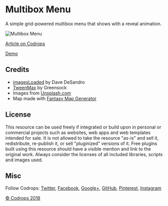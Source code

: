 # Multibox Menu

A simple grid-powered multibox menu that shows with a reveal animation.

![Multibox Menu]()

[Article on Codrops](https://tympanus.net/codrops/?p=36043)

[Demo](http://tympanus.net/Development/MultiboxMenu/)

## Credits

- [imagesLoaded](https://imagesloaded.desandro.com/) by Dave DeSandro
- [TweenMax](https://greensock.com/tweenmax) by Greensock
- Images from [Unsplash.com](https://unsplash.com/)
- Map made with [Fantasy Map Generator](https://azgaar.github.io/Fantasy-Map-Generator/)

## License
This resource can be used freely if integrated or build upon in personal or commercial projects such as websites, web apps and web templates intended for sale. It is not allowed to take the resource "as-is" and sell it, redistribute, re-publish it, or sell "pluginized" versions of it. Free plugins built using this resource should have a visible mention and link to the original work. Always consider the licenses of all included libraries, scripts and images used.

## Misc

Follow Codrops: [Twitter](http://www.twitter.com/codrops), [Facebook](http://www.facebook.com/codrops), [Google+](https://plus.google.com/101095823814290637419), [GitHub](https://github.com/codrops), [Pinterest](http://www.pinterest.com/codrops/), [Instagram](https://www.instagram.com/codropsss/)


[© Codrops 2018](http://www.codrops.com)

